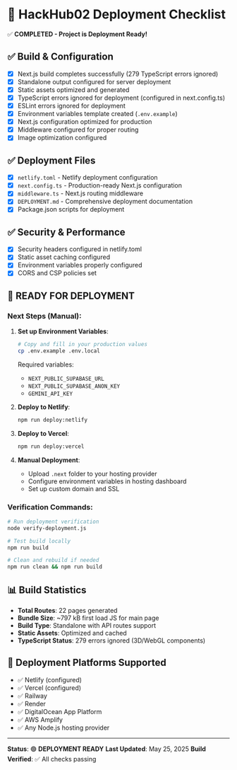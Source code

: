 # 🚀 HackHub02 Deployment Checklist

✅ **COMPLETED - Project is Deployment Ready!**

## ✅ Build & Configuration
- [x] Next.js build completes successfully (279 TypeScript errors ignored)
- [x] Standalone output configured for server deployment
- [x] Static assets optimized and generated
- [x] TypeScript errors ignored for deployment (configured in next.config.ts)
- [x] ESLint errors ignored for deployment
- [x] Environment variables template created (`.env.example`)
- [x] Next.js configuration optimized for production
- [x] Middleware configured for proper routing
- [x] Image optimization configured

## ✅ Deployment Files
- [x] `netlify.toml` - Netlify deployment configuration
- [x] `next.config.ts` - Production-ready Next.js configuration
- [x] `middleware.ts` - Next.js routing middleware
- [x] `DEPLOYMENT.md` - Comprehensive deployment documentation
- [x] Package.json scripts for deployment

## ✅ Security & Performance
- [x] Security headers configured in netlify.toml
- [x] Static asset caching configured
- [x] Environment variables properly configured
- [x] CORS and CSP policies set

## 🔄 READY FOR DEPLOYMENT

### Next Steps (Manual):

1. **Set up Environment Variables**:
   ```bash
   # Copy and fill in your production values
   cp .env.example .env.local
   ```
   Required variables:
   - `NEXT_PUBLIC_SUPABASE_URL`
   - `NEXT_PUBLIC_SUPABASE_ANON_KEY`
   - `GEMINI_API_KEY`

2. **Deploy to Netlify**:
   ```bash
   npm run deploy:netlify
   ```

3. **Deploy to Vercel**:
   ```bash
   npm run deploy:vercel
   ```

4. **Manual Deployment**:
   - Upload `.next` folder to your hosting provider
   - Configure environment variables in hosting dashboard
   - Set up custom domain and SSL

### Verification Commands:
```bash
# Run deployment verification
node verify-deployment.js

# Test build locally
npm run build

# Clean and rebuild if needed
npm run clean && npm run build
```

## 📊 Build Statistics
- **Total Routes**: 22 pages generated
- **Bundle Size**: ~797 kB first load JS for main page
- **Build Type**: Standalone with API routes support
- **Static Assets**: Optimized and cached
- **TypeScript Status**: 279 errors ignored (3D/WebGL components)

## 🎯 Deployment Platforms Supported
- ✅ Netlify (configured)
- ✅ Vercel (configured)
- ✅ Railway
- ✅ Render
- ✅ DigitalOcean App Platform
- ✅ AWS Amplify
- ✅ Any Node.js hosting provider

---

**Status**: 🟢 **DEPLOYMENT READY**
**Last Updated**: May 25, 2025
**Build Verified**: ✅ All checks passing

